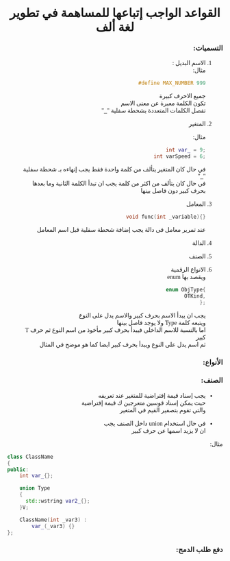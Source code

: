 <center style="font-family: Tajawal">

# القواعد الواجب إتباعها للمساهمة في تطوير لغة ألف

</center>

<right style = "font-family: 'Tajawal', Tajawal; direction: rtl">

### التسميات:

1. الاسم البديل :  
    مثال:  

    <right style= "direction: ltr">  

    ``` c++  
    #define MAX_NUMBER 999
    ```
    </right>

    جميع الاحرف كبيرة  
    تكون الكلمة معبرة عن معنى الاسم  
    تفصل الكلمات المتعددة بشحطة سفلية "_"

2. المتغير

    مثال:

    <right style= "direction: ltr">  

    ``` c++  
    int var_ = 9;
    int varSpeed = 6;
    ```
    </right>

    في حال كان المتغير يتألف من كلمة واحدة فقط يجب إنهاءه بـ شحطة سفلية "_"  
    في حال كان يتألف من اكثر من كلمة يجب ان تبدأ الكلمة الثانية وما بعدها بحرف كبير دون فاصل بينها  

3. المعامل

    <right style= "direction: ltr">  

    ``` c++  
    void func(int _variable){}
    ```
    </right>

    عند تمرير معامل في دالة يجب إضافة شحطة سفلية قبل اسم المعامل

4. الدالة


5. الصنف

6. الانواع الرقمية  
    ويقصد بها enum  

    <right style= "direction: ltr">  

    ``` c++  
    enum ObjType{
        OTKind,
    };
    ```
    </right>

    يجب ان يبدأ الاسم بحرف كبير والاسم يدل على النوع  
    ويتبعه كلمة Type ولا يوجد فاصل بينها  
    اما بالنسبة للاسم الداخلي فيبدأ بحرف كبير مأخوذ من اسم النوع ثم حرف T كبير  
    ثم اسم يدل على النوع ويبدأ بحرف كبير ايضا كما هو موضح في المثال
    



### الأنواع:



### الصنف:
- يجب إسناد قيمة إفتراضية للمتغير عند تعريفه  
حيث يمكن إسناد قوسين متعرجين ك قيمة إفتراضية  
والتي تقوم بتصفير القيم في المتغير  

- في حال استخدام union داخل الصنف يجب  
ان لا يزيد اسمها عن حرف كبير



مثال:

<right style= "direction: ltr">  

``` c++
class ClassName
{
public:
    int var_{};

    union Type
    {
      std::wstring var2_{};  
    }V;

    ClassName(int _var3) :
        var_(_var3) {}
};

```

</right>




### دفع طلب الدمج:



</right>